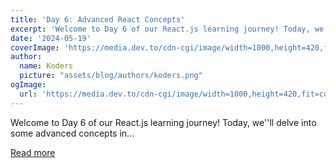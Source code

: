 ```yaml
---
title: 'Day 6: Advanced React Concepts'
excerpt: 'Welcome to Day 6 of our React.js learning journey! Today, we''ll delve into some advanced concepts in...'
date: '2024-05-19'
coverImage: 'https://media.dev.to/cdn-cgi/image/width=1000,height=420,fit=cover,gravity=auto,format=auto/https%3A%2F%2Fdev-to-uploads.s3.amazonaws.com%2Fuploads%2Farticles%2Fc01odqmoyuhcou5lkhjk.png'
author:
  name: Koders
  picture: "assets/blog/authors/koders.png"
ogImage:
  url: 'https://media.dev.to/cdn-cgi/image/width=1000,height=420,fit=cover,gravity=auto,format=auto/https%3A%2F%2Fdev-to-uploads.s3.amazonaws.com%2Fuploads%2Farticles%2Fc01odqmoyuhcou5lkhjk.png'
---
```


Welcome to Day 6 of our React.js learning journey! Today, we''ll delve into some advanced concepts in...

[Read more](https://dev.to/dipakahirav/day-6-advanced-react-concepts-4co4)
